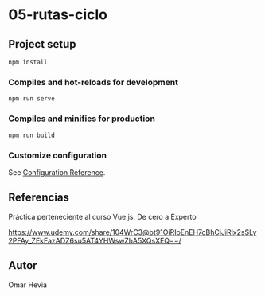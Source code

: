 # 05-rutas-ciclo

## Project setup
```
npm install
```

### Compiles and hot-reloads for development
```
npm run serve
```

### Compiles and minifies for production
```
npm run build
```

### Customize configuration
See [Configuration Reference](https://cli.vuejs.org/config/).

## Referencias

Práctica perteneciente al curso Vue.js: De cero a Experto

https://www.udemy.com/share/104WrC3@bt91OiRIoEnEH7cBhCiJiRlx2sSLy2PFAy_ZEkFazADZ6su5AT4YHWswZhA5XQsXEQ==/

## Autor

Omar Hevia